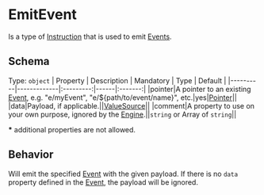 # EmitEvent
Is a type of [Instruction] that is used to emit [Events][Event].

## Schema

Type: `object`
| Property | Description | Mandatory | Type | Default |
|----------|-------------|:---------:|------|:-------:|
|pointer|A pointer to an existing [Event], e.g. "e/myEvent", "e/${path/to/event/name}", etc.|yes|[Pointer]||
|data|Payload, if applicable.||[ValueSource]||
|comment|A property to use on your own purpose, ignored by the [Engine].||`string` or Array of `string`||

**\*** additional properties are not allowed.

## Behavior
Will emit the specified [Event] with the given payload. If there is no `data` property defined in the [Event], the payload will be ignored.

[Engine]: ../Definitions.md#virtual-thing-engine-and-engine

[Instruction]: Instruction.md
[Event]: ../main_components/Event.md

[Pointer]: ../helper_components/Pointer.md
[ValueSource]: ../helper_components/ValueSource.md
